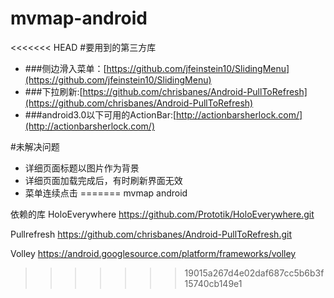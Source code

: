 mvmap-android
=============

<<<<<<< HEAD
#要用到的第三方库
* ###侧边滑入菜单：[https://github.com/jfeinstein10/SlidingMenu](https://github.com/jfeinstein10/SlidingMenu)
* ###下拉刷新:[https://github.com/chrisbanes/Android-PullToRefresh](https://github.com/chrisbanes/Android-PullToRefresh)
* ###android3.0以下可用的ActionBar:[http://actionbarsherlock.com/](http://actionbarsherlock.com/)


#未解决问题
* 详细页面标题以图片作为背景
* 详细页面加载完成后，有时刷新界面无效
* 菜单连续点击 
=======
mvmap android

依赖的库
HoloEverywhere  https://github.com/Prototik/HoloEverywhere.git

Pullrefresh   https://github.com/chrisbanes/Android-PullToRefresh.git

Volley  https://android.googlesource.com/platform/frameworks/volley

>>>>>>> 19015a267d4e02daf687cc5b6b3f15740cb149e1
